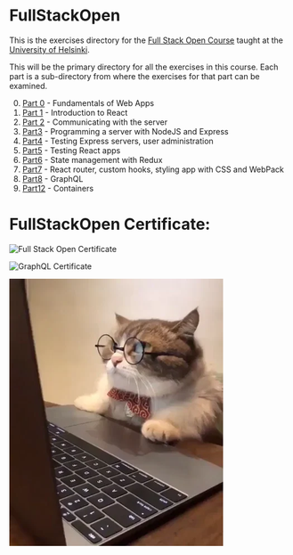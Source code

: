 # FullStackOpen

This is the exercises directory for the [Full Stack Open Course](https://fullstackopen.com/en/) taught at the [University of Helsinki](https://www.helsinki.fi/en).

This will be the primary directory for all the exercises in this course. Each part is a sub-directory from where the exercises for that part can be examined.

0. [Part 0](/Part0/) - Fundamentals of Web Apps
1. [Part 1](/Part1/) - Introduction to React
2. [Part 2](/Part2/) - Communicating with the server
3. [Part3](/Part3/) - Programming a server with NodeJS and Express
4. [Part4](/Part4/) - Testing Express servers, user administration
5. [Part5](/Part5/) - Testing React apps
6. [Part6](/Part6/) - State management with Redux
7. [Part7](/Part7/) - React router, custom hooks, styling app with CSS and WebPack
8. [Part8](/Part8/) - GraphQL
9. [Part12]("/Part12/") - Containers

# FullStackOpen Certificate:

![Full Stack Open Certificate](https://studies.cs.helsinki.fi/stats/api/certificate/fullstackopen/en/1ede2952f56307f430711c1288459c07)

![GraphQL Certificate ](https://studies.cs.helsinki.fi/stats/api/certificate/fs-graphql/en/70fd41bdceaf2e9218ef2b297ba3e050)

![Cat reading away calmly](/media/cat.gif)
